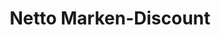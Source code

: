 ---
title: "Netto Marken-Discount"
url: /bremen/netto-marken-discount-muehlenstrasse/
shop: Supermarkt
---